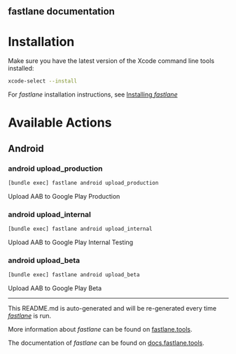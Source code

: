 fastlane documentation
----

# Installation

Make sure you have the latest version of the Xcode command line tools installed:

```sh
xcode-select --install
```

For _fastlane_ installation instructions, see [Installing _fastlane_](https://docs.fastlane.tools/#installing-fastlane)

# Available Actions

## Android

### android upload_production

```sh
[bundle exec] fastlane android upload_production
```

Upload AAB to Google Play Production

### android upload_internal

```sh
[bundle exec] fastlane android upload_internal
```

Upload AAB to Google Play Internal Testing

### android upload_beta

```sh
[bundle exec] fastlane android upload_beta
```

Upload AAB to Google Play Beta

----

This README.md is auto-generated and will be re-generated every time [_fastlane_](https://fastlane.tools) is run.

More information about _fastlane_ can be found on [fastlane.tools](https://fastlane.tools).

The documentation of _fastlane_ can be found on [docs.fastlane.tools](https://docs.fastlane.tools).

